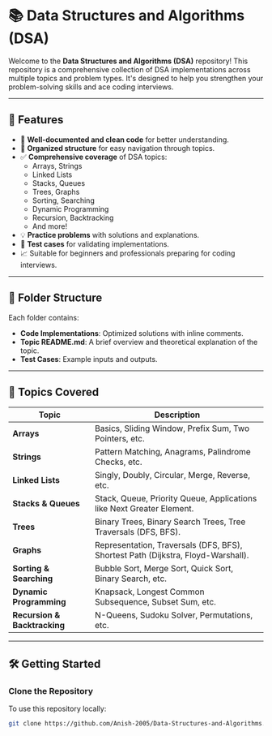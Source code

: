 # 📚 Data Structures and Algorithms (DSA)

Welcome to the **Data Structures and Algorithms (DSA)** repository! This repository is a comprehensive collection of DSA implementations across multiple topics and problem types. It's designed to help you strengthen your problem-solving skills and ace coding interviews.

---

## 🚀 Features

- 🌟 **Well-documented and clean code** for better understanding.
- 📂 **Organized structure** for easy navigation through topics.
- ✅ **Comprehensive coverage** of DSA topics:
  - Arrays, Strings
  - Linked Lists
  - Stacks, Queues
  - Trees, Graphs
  - Sorting, Searching
  - Dynamic Programming
  - Recursion, Backtracking
  - And more!
- 💡 **Practice problems** with solutions and explanations.
- 🧪 **Test cases** for validating implementations.
- 📈 Suitable for beginners and professionals preparing for coding interviews.

---

## 📂 Folder Structure

Each folder contains:
- **Code Implementations**: Optimized solutions with inline comments.
- **Topic README.md**: A brief overview and theoretical explanation of the topic.
- **Test Cases**: Example inputs and outputs.

---

## 🌟 Topics Covered

| **Topic**               | **Description**                                                                 |
|--------------------------|---------------------------------------------------------------------------------|
| **Arrays**               | Basics, Sliding Window, Prefix Sum, Two Pointers, etc.                         |
| **Strings**              | Pattern Matching, Anagrams, Palindrome Checks, etc.                           |
| **Linked Lists**         | Singly, Doubly, Circular, Merge, Reverse, etc.                                 |
| **Stacks & Queues**      | Stack, Queue, Priority Queue, Applications like Next Greater Element.          |
| **Trees**                | Binary Trees, Binary Search Trees, Tree Traversals (DFS, BFS).                 |
| **Graphs**               | Representation, Traversals (DFS, BFS), Shortest Path (Dijkstra, Floyd-Warshall).|
| **Sorting & Searching**  | Bubble Sort, Merge Sort, Quick Sort, Binary Search, etc.                       |
| **Dynamic Programming**  | Knapsack, Longest Common Subsequence, Subset Sum, etc.                         |
| **Recursion & Backtracking** | N-Queens, Sudoku Solver, Permutations, etc.                                |

---

## 🛠️ Getting Started

### Clone the Repository
To use this repository locally:
```bash
git clone https://github.com/Anish-2005/Data-Structures-and-Algorithms.git


